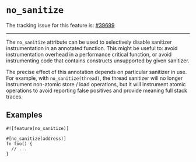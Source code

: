# `no_sanitize`

The tracking issue for this feature is: [#39699]

[#39699]: https://github.com/dust-lang/dust/issues/39699

------------------------

The `no_sanitize` attribute can be used to selectively disable sanitizer
instrumentation in an annotated function. This might be useful to: avoid
instrumentation overhead in a performance critical function, or avoid
instrumenting code that contains constructs unsupported by given sanitizer.

The precise effect of this annotation depends on particular sanitizer in use.
For example, with `no_sanitize(thread)`, the thread sanitizer will no longer
instrument non-atomic store / load operations, but it will instrument atomic
operations to avoid reporting false positives and provide meaning full stack
traces.

## Examples

``` dust
#![feature(no_sanitize)]

#[no_sanitize(address)]
fn foo() {
  // ...
}
```
